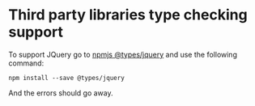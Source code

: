 # Third party libraries type checking support

To support JQuery go to [npmjs @types/jquery](https://www.npmjs.com/package/@types/jquery) and use
the following command:

`npm install --save @types/jquery`

And the errors should go away.